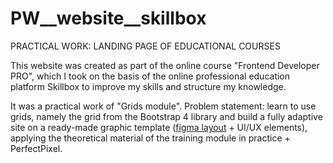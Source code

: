 # PW__website__skillbox
PRACTICAL WORK: LANDING PAGE OF EDUCATIONAL COURSES

This website was created as part of the online course "Frontend Developer PRO", which I took on the basis of the online professional education platform Skillbox to improve my skills and structure my knowledge.

It was a practical work of "Grids module". Problem statement: learn to use grids, namely the grid from the Bootstrap 4 library and build a fully adaptive site on a ready-made graphic template (<a href="//www.figma.com/file/5B1NFPI9XVT7oXkd2jJMVZ/%D0%A1%D0%B5%D1%82%D0%BA%D0%B8_%D0%94%D0%97?type=design&node-id=0-1&mode=design&t=sh8KIMWzWUKsoNGL-0" target="_blank" rel="nofollow">figma layout</a> + UI/UX elements), applying the theoretical material of the training module in practice + PerfectPixel.
